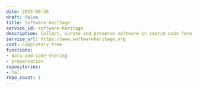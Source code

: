```yaml
---
date: 2022-09-26
draft: false
title: Software heritage
service_id: software-heritage
description: Collect, curate and preserve software in source code form.
service_url: https://www.softwareheritage.org
cost: completely_free
functions:
- data-and-code-sharing
- preservation
repositories:
- hal
repo_count: 1
---
```



